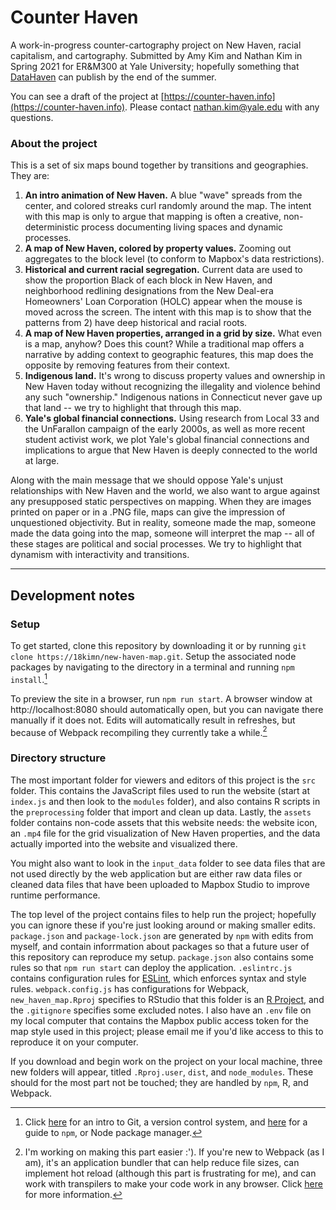# Counter Haven

A work-in-progress counter-cartography project on New Haven, racial capitalism, and cartography. Submitted by Amy Kim and Nathan Kim in Spring 2021 for ER&M300 at Yale University; hopefully something that [DataHaven](https://github.com/CT-Data-Haven) can publish by the end of the summer.

You can see a draft of the project at [https://counter-haven.info](https://counter-haven.info). Please contact [nathan.kim@yale.edu](nathan.kim@yale.edu) with any questions. 

### About the project

This is a set of six maps bound together by transitions and geographies. They are: 

1. **An intro animation of New Haven.** A blue "wave" spreads from the center, and colored streaks curl randomly around the map. The intent with this map is only to argue that mapping is often a creative, non-deterministic process documenting living spaces and dynamic processes. 
2. **A map of New Haven, colored by property values.** Zooming out aggregates to the block level (to conform to Mapbox's data restrictions). 
3. **Historical and current racial segregation.** Current data are used to show the proportion Black of each block in New Haven, and neighborhood redlining designations from the New Deal-era Homeowners' Loan Corporation (HOLC) appear when the mouse is moved across the screen. The intent with this map is to show that the patterns from 2) have deep historical and racial roots. 
4. **A map of New Haven properties, arranged in a grid by size.** What even is a map, anyhow? Does this count? While a traditional map offers a narrative by adding context to geographic features, this map does the opposite by removing features from their context. 
5. **Indigenous land.** It's wrong to discuss property values and ownership in New Haven today without recognizing the illegality and violence behind any such "ownership." Indigenous nations in Connecticut never gave up that land -- we try to highlight that through this map. 
6. **Yale's global financial connections.** Using research from Local 33 and the UnFarallon campaign of the early 2000s, as well as more recent student activist work, we plot Yale's global financial connections and implications to argue that New Haven is deeply connected to the world at large. 

Along with the main message that we should oppose Yale's unjust relationships with New Haven and the world, we also want to argue against any presupposed static perspectives on mapping. When they are images printed on paper or in a .PNG file, maps can give the impression of unquestioned objectivity. But in reality, someone made the map, someone made the data going into the map, someone will interpret the map -- all of these stages are political and social processes. We try to highlight that dynamism with interactivity and transitions. 

____

## Development notes

### Setup

To get started, clone this repository by downloading it or by running `git clone https://18kimn/new-haven-map.git`. Setup the associated node packages by navigating to the directory in a terminal and running `npm install`.[^1] 

To preview the site in a browser, run `npm run start`. A browser window at http://localhost:8080 should automatically open, but you can navigate there manually if it does not. Edits will automatically result in refreshes, but because of Webpack recompiling they currently take a while.[^2] 

### Directory structure

The most important folder for viewers and editors of this project is the `src` folder. This contains the JavaScript files used to run the website (start at `index.js` and then look to the `modules` folder), and also contains R scripts in the `preprocessing` folder that import and clean up data. Lastly, the `assets` folder contains non-code assets that this website needs: the website icon, an `.mp4` file for the grid visualization of New Haven properties, and the data actually imported into the website and visualized there. 

You might also want to look in the `input_data` folder to see data files that are not used directly by the web application but are either raw data files or cleaned data files that have been uploaded to Mapbox Studio to improve runtime performance. 

The top level of the project contains files to help run the project; hopefully you can ignore these if you're just looking around or making smaller edits. `package.json` and `package-lock.json` are generated by `npm` with edits from myself, and contain inforrmation about packages so that a future user of this repository can reproduce my setup. `package.json` also contains some rules so that `npm run start` can deploy the application. `.eslintrc.js` contains configuration rules for [ESLint](https://eslint.org/), which enforces syntax and style rules. `webpack.config.js` has configurations for Webpack, `new_haven_map.Rproj` specifies to RStudio that this folder is an [R Project](https://support.rstudio.com/hc/en-us/articles/200526207-Using-Projects), and the `.gitignore` specifies some excluded notes. I also have an `.env` file on my local computer that contains the Mapbox public access token for the map style used in this project; please email me if you'd like access to this to reproduce it on your computer.  

If you download and begin work on the project on your local machine, three new folders will appear, titled `.Rproj.user`, `dist`, and `node_modules`. These should for the most part not be touched; they are handled by `npm`, R, and Webpack. 


[^1]: Click [here](https://www.earthdatascience.org/workshops/intro-version-control-git/basic-git-commands/) for an intro to Git, a version control system, and [here](http://nodesource.com/blog/an-absolute-beginners-guide-to-using-npm/) for a guide to `npm`, or Node package manager. 

[^2]: I'm working on making this part easier :'). If you're new to Webpack (as I am), it's an application bundler that can help reduce file sizes, can implement hot reload (although this part is frustrating for me), and can work with transpilers to make your code work in any browser. Click [here](https://www.smashingmagazine.com/2017/02/a-detailed-introduction-to-webpack/) for more information. 